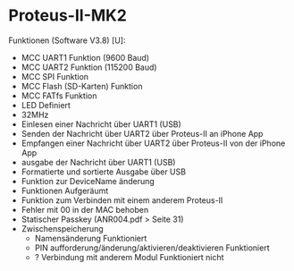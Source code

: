 # Proteus-II-MK2

 Funktionen (Software V3.8) [U]:
- MCC UART1 Funktion (9600 Baud)
- MCC UART2 Funktion (115200 Baud)
- MCC SPI Funktion
- MCC Flash (SD-Karten) Funktion
- MCC FATfs Funktion
- LED Definiert
- 32MHz
- Einlesen einer Nachricht über UART1 (USB)
- Senden der Nachricht über UART2 über Proteus-II an iPhone App
- Empfangen einer Nachricht über UART2 über Proteus-II von der iPhone App
- ausgabe der Nachricht über UART1 (USB)
- Formatierte und sortierte Ausgabe über USB
- Funktion zur DeviceName änderung
- Funktionen Aufgeräumt
- Funktion zum Verbinden mit einem anderem Proteus-II
- Fehler mit 00 in der MAC behoben
- Statischer Passkey (ANR004.pdf > Seite 31)
- Zwischenspeicherung
	- Namensänderung Funktioniert
	- PIN aufforderung/änderung/aktivieren/deaktivieren Funktioniert
	- ? Verbindung mit anderem Modul Funktioniert nicht
